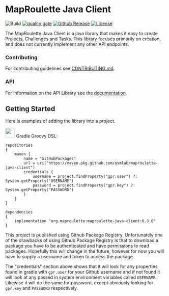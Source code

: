 # MapRoulette Java Client

![Build](https://github.com/osmlab/maproulette-java-client/workflows/Build/badge.svg?branch=master)
[![quality gate](https://sonarcloud.io/api/project_badges/measure?project=org.maproulette.client%3Amaproulette-java-client&metric=alert_status)](https://sonarcloud.io/dashboard?id=org.maproulette.client%3Amaproulette-java-client)
[![Github Release](https://img.shields.io/github/v/release/osmlab/maproulette-java-client)](https://github.com/osmlab/maproulette-java-client/packages/60203)
[![License](https://img.shields.io/badge/License-Apache%202.0-blue.svg)](https://opensource.org/licenses/Apache-2.0)

The MapRoulette Java Client is a java library that makes it easy to create Projects, Challenges and Tasks. This library focuses primarily on creation, and does not currently implement any other API endpoints.

### Contributing

For contributing guidelines see [CONTRIBUTING.md](CONTRIBUTING.md).

### API

For information on the API Library see the [documentation](docs/using.md).

## Getting Started

Here is examples of adding the library into a project.

<img src="https://search.maven.org/assets/images/gradle.png" width="30" height="30"/> Gradle Groovy DSL:

```
repositories 
{
    maven {
        name = "GitHubPackages"
        url = uri("https://maven.pkg.github.com/osmlab/maproulette-java-client")
        credentials {
            username = project.findProperty("gpr.user") ?: System.getProperty("USERNAME")
            password = project.findProperty("gpr.key") ?: System.getProperty("PASSWORD")
        }
    }
}

dependencies
{
    implementation "org.maproulette:maproulette-java-client:0.3.0"
}
```

This project is published using Github Package Registry. Unfortunately one of the drawbacks of using Github Package Registry is that to download a package you have to be authenticated and have permissions to read packages. Hopefully this will change in the future, however for now you will have to supply a username and token to access the package. 

The "credentials" section above shows that it will look for any properties found in gradle with `gpr.user` for your Github username and if not found it will look at any passed in system environment variables called `USERNAME`. Likewise it will do the same for password, except obviously looking for `gpr.key` and `PASSWORD` respectively.
